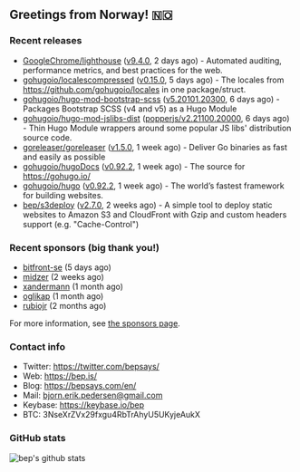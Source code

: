 ## Greetings from Norway! 🇳🇴

### Recent releases
- [GoogleChrome/lighthouse](https://github.com/GoogleChrome/lighthouse) ([v9.4.0](https://github.com/GoogleChrome/lighthouse/releases/tag/v9.4.0), 2 days ago) - Automated auditing, performance metrics, and best practices for the web.
- [gohugoio/localescompressed](https://github.com/gohugoio/localescompressed) ([v0.15.0](https://github.com/gohugoio/localescompressed/releases/tag/v0.15.0), 5 days ago) - The locales from https://github.com/gohugoio/locales in one package/struct.
- [gohugoio/hugo-mod-bootstrap-scss](https://github.com/gohugoio/hugo-mod-bootstrap-scss) ([v5.20101.20300](https://github.com/gohugoio/hugo-mod-bootstrap-scss/releases/tag/v5.20101.20300), 6 days ago) - Packages Bootstrap SCSS (v4 and v5) as a Hugo Module
- [gohugoio/hugo-mod-jslibs-dist](https://github.com/gohugoio/hugo-mod-jslibs-dist) ([popperjs/v2.21100.20000](https://github.com/gohugoio/hugo-mod-jslibs-dist/releases/tag/popperjs%2Fv2.21100.20000), 6 days ago) - Thin Hugo Module wrappers around some popular JS libs&#39; distribution source code.
- [goreleaser/goreleaser](https://github.com/goreleaser/goreleaser) ([v1.5.0](https://github.com/goreleaser/goreleaser/releases/tag/v1.5.0), 1 week ago) - Deliver Go binaries as fast and easily as possible
- [gohugoio/hugoDocs](https://github.com/gohugoio/hugoDocs) ([v0.92.2](https://github.com/gohugoio/hugoDocs/releases/tag/v0.92.2), 1 week ago) - The source for https://gohugo.io/
- [gohugoio/hugo](https://github.com/gohugoio/hugo) ([v0.92.2](https://github.com/gohugoio/hugo/releases/tag/v0.92.2), 1 week ago) - The world’s fastest framework for building websites.
- [bep/s3deploy](https://github.com/bep/s3deploy) ([v2.7.0](https://github.com/bep/s3deploy/releases/tag/v2.7.0), 2 weeks ago) - A simple tool to deploy static websites to Amazon S3 and CloudFront with Gzip and custom headers support (e.g. &#34;Cache-Control&#34;)


### Recent sponsors (big thank you!)

- [bitfront-se](https://github.com/bitfront-se) (5 days ago)
- [midzer](https://github.com/midzer) (2 weeks ago)
- [xandermann](https://github.com/xandermann) (1 month ago)
- [oglikap](https://github.com/oglikap) (1 month ago)
- [rubiojr](https://github.com/rubiojr) (2 months ago)

For more information, see [the sponsors page](https://github.com/sponsors/bep/).

### Contact info
- Twitter: https://twitter.com/bepsays/
- Web: https://bep.is/
- Blog: https://bepsays.com/en/
- Mail: bjorn.erik.pedersen@gmail.com
- Keybase: https://keybase.io/bep
- BTC: 3NseXrZVx29fxgu4RbTrAhyU5UKyjeAukX


### GitHub stats
![bep's github stats](https://github-readme-stats.vercel.app/api?username=bep&count_private=true&hide_title=true)

